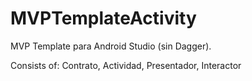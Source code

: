 # MVPTemplateActivity

MVP Template para Android Studio (sin Dagger).

Consists of: Contrato, Actividad, Presentador, Interactor
